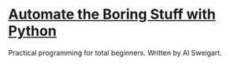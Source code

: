 # [Automate the Boring Stuff with Python](https://automatetheboringstuff.com)
Practical programming for total beginners. Written by Al Sweigart.
